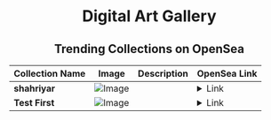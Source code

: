 <div align="center">

# Digital Art Gallery

## Trending Collections on OpenSea

| Collection Name                       | Image                                                                                     | Description                       | OpenSea Link                                                                                          |
|---------------------------------------|-------------------------------------------------------------------------------------------|-----------------------------------|--------------------------------------------------------------------------------------------------------|
| **shahriyar** | ![Image](https://i.seadn.io/s/raw/files/c7936f39540c15b8737ff72eb2218346.png?w=500&auto=format?w=200&auto=format) |  | <details><summary>Link</summary>[shahriyar](https://opensea.io/collection/shahriyar-1)</details> |
| **Test First** | ![Image](https://i.seadn.io/s/raw/files/5c7777e67cf7f8623dfde3dbda0d33f6.png?w=500&auto=format?w=200&auto=format) |  | <details><summary>Link</summary>[Test First](https://opensea.io/collection/test-first-1)</details> |

</div>